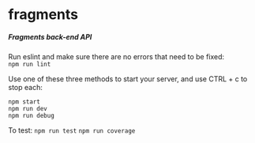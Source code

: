 # fragments

##### Fragments back-end API

Run eslint and make sure there are no errors that need to be fixed:  
`npm run lint`

Use one of these three methods to start your server, and use CTRL + c to stop each:

`npm start`  
`npm run dev`  
`npm run debug`

To test:
`npm run test`
`npm run coverage`
